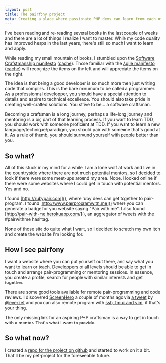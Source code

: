 ```yaml
---
layout: post
title: The pairfony project
meta: Creating a place where passionate PHP devs can learn from each other.
---
```


I've been reading and re-reading several books in the last couple of weeks and there are a lot of things I realize I want to master. While my code quality has improved heaps in the last years, there's still so much I want to learn and apply. 

While reading my small mountain of books, I stumbled upon the [Software Crafstmanship manifesto](http://manifesto.softwarecraftsmanship.org) ([cache](/cache/8b9063ce0a186346c470b6cbe413f3da.html)). Those familiar with the [Agile manifesto](http://agilemanifesto.org) ([cache](/cache/397a9ea3d978d958e76b7c86a1552cd2.html)) will recognize the items on the left and will appreciate the items on the right.

The idea is that being a good developer is so much more then just writing code that compiles. This is the bare minumum to be called a programmer. As a professionnal developper, you should have a special attention to details and aspire to technical excellence. You should also take pride in creating well-crafted solutions. You strive to be... a software craftsman.

Becoming a craftsman is a long journey, perhaps a life-long journey and mentoring is a big part of that learning process. If you want to learn TDD, you should work with someone proficient at TDD. If you want to learn a new language/technique/paradigm, you should pair with someone that's good at it. As a rule of thumb, you should surround yourself with people better than you.


## So what?

All of this stuck in my mind for a while. I am a lone wolf at work and live in the countryside where there are not much potential mentors, so I decided to look if there were some meet-ups around my area. Nope. I looked online if there were some websites where I could get in touch with potential mentors. Yes and no. 

I found [http://rubypair.com](), where ruby devs can get together to pair-program. I found [http://www.pairprogramwith.me]() where you can generate a badge for you website saying "Pair with me". I also found [http://pair-with-me.herokuapp.com/](), an aggregator of tweets with the #pairwithme hashtag.

None of those site do quite what I want, so I decided to scratch my own itch and create the website I'm looking for.


## How I see pairfony

I want a website where you can put yourself out there, and say what you want to learn or teach. Developpers of all levels should be able to get in touch and arrange pair-programming or mentoring sessions. In essence, you create a profile, search for people with similar interests and get together.

There are some good tools available for remote pair-programming and code reviews. I discovered [ScreenHero](http://screenhero.com) a couple of months ago via [a tweet](https://twitter.com/everzet/status/336841914911453184) by [@everzet](https://twitter.com/everzet) and you can also remote program with [ssh, tmux and vim](http://blog.stevenhaddox.com/2012/04/11/remote-pairing-with-ssh-tmux-vim/), if that's your thing.

The only missing link for an aspiring PHP craftsman is a way to get in touch with a mentor. That's what I want to provide.


## So what now?

I created a [repo for the project on github](https://github.com/marcaube/Pairfony) and started to work on it a bit. That'll be my pet-project for the foreseeable future.
